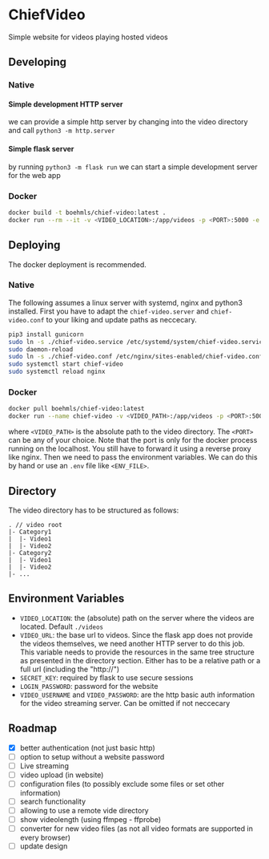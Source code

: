 # ChiefVideo

Simple website for videos playing hosted videos

## Developing

### Native

#### Simple development HTTP server

we can provide a simple http server by changing into the video directory and call `python3 -m http.server`

#### Simple flask server

by running `python3 -m flask run` we can start a simple development server for the web app

### Docker

```bash
docker build -t boehmls/chief-video:latest .
docker run --rm --it -v <VIDEO_LOCATION>:/app/videos -p <PORT>:5000 -e "VIDEO_URL=<VIDEO_URL>" boehmls/chief-video:latest
```

## Deploying

The docker deployment is recommended.

### Native

The following assumes a linux server with systemd, nginx and python3 installed.
First you have to adapt the `chief-video.server` and `chief-video.conf` to your liking and update paths as neccecary.

```bash
pip3 install gunicorn
sudo ln -s ./chief-video.service /etc/systemd/system/chief-video.service
sudo daemon-reload
sudo ln -s ./chief-video.conf /etc/nginx/sites-enabled/chief-video.conf
sudo systemctl start chief-video
sudo systemctl reload nginx
```

### Docker

```bash
docker pull boehmls/chief-video:latest
docker run --name chief-video -v <VIDEO_PATH>:/app/videos -p <PORT>:5000 --env-file <ENV_FILE>  boehmls/chief-video:latest
```

where `<VIDEO_PATH>` is the absolute path to the video directory.
The `<PORT>` can be any of your choice. Note that the port is only for the docker process running on the localhost. You still have to forward it using a reverse proxy like nginx.
Then we need to pass the environment variables. We can do this by hand or use an `.env` file like `<ENV_FILE>`.

## Directory

The video directory has to be structured as follows:

```
. // video root
|- Category1
|  |- Video1
|  |- Video2
|- Category2
|  |- Video1
|  |- Video2
|- ...
```

## Environment Variables

- `VIDEO_LOCATION`: the (absolute) path on the server where the videos are located. Default `./videos`
- `VIDEO_URL`: the base url to videos. Since the flask app does not provide the videos themselves, we need another HTTP server to do this job. This variable needs to provide the resources in the same tree structure as presented in the directory section. Either has to be a relative path or a full url (including the "http://")
- `SECRET_KEY`: required by flask to use secure sessions
- `LOGIN_PASSWORD`: password for the website
- `VIDEO_USERNAME` and `VIDEO_PASSWORD`: are the http basic auth information for the video streaming server. Can be omitted if not neccecary

## Roadmap

- [x] better authentication (not just basic http)
- [ ] option to setup without a website password
- [ ] Live streaming
- [ ] video upload (in website)
- [ ] configuration files (to possibly exclude some files or set other information)
- [ ] search functionality
- [ ] allowing to use a remote vide directory
- [ ] show videolength (using ffmpeg - ffprobe)
- [ ] converter for new video files (as not all video formats are supported in every browser)
- [ ] update design
